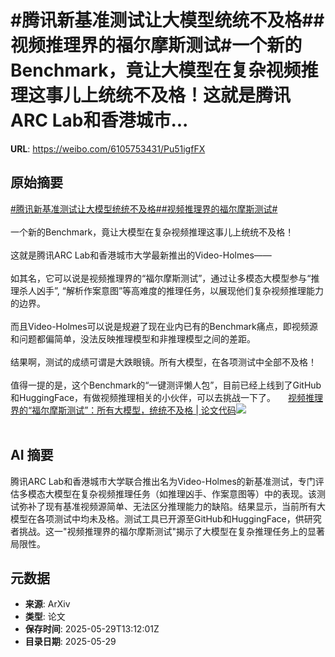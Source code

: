 # #腾讯新基准测试让大模型统统不及格##视频推理界的福尔摩斯测试#一个新的Benchmark，竟让大模型在复杂视频推理这事儿上统统不及格！这就是腾讯ARC Lab和香港城市...

**URL**: https://weibo.com/6105753431/Pu51igfFX

## 原始摘要

<a href="https://m.weibo.cn/search?containerid=231522type%3D1%26t%3D10%26q%3D%23%E8%85%BE%E8%AE%AF%E6%96%B0%E5%9F%BA%E5%87%86%E6%B5%8B%E8%AF%95%E8%AE%A9%E5%A4%A7%E6%A8%A1%E5%9E%8B%E7%BB%9F%E7%BB%9F%E4%B8%8D%E5%8F%8A%E6%A0%BC%23&amp;extparam=%23%E8%85%BE%E8%AE%AF%E6%96%B0%E5%9F%BA%E5%87%86%E6%B5%8B%E8%AF%95%E8%AE%A9%E5%A4%A7%E6%A8%A1%E5%9E%8B%E7%BB%9F%E7%BB%9F%E4%B8%8D%E5%8F%8A%E6%A0%BC%23" data-hide=""><span class="surl-text">#腾讯新基准测试让大模型统统不及格#</span></a><a href="https://m.weibo.cn/search?containerid=231522type%3D1%26t%3D10%26q%3D%23%E8%A7%86%E9%A2%91%E6%8E%A8%E7%90%86%E7%95%8C%E7%9A%84%E7%A6%8F%E5%B0%94%E6%91%A9%E6%96%AF%E6%B5%8B%E8%AF%95%23&amp;extparam=%23%E8%A7%86%E9%A2%91%E6%8E%A8%E7%90%86%E7%95%8C%E7%9A%84%E7%A6%8F%E5%B0%94%E6%91%A9%E6%96%AF%E6%B5%8B%E8%AF%95%23" data-hide=""><span class="surl-text">#视频推理界的福尔摩斯测试#</span></a><br><br>一个新的Benchmark，竟让大模型在复杂视频推理这事儿上统统不及格！<br><br>这就是腾讯ARC Lab和香港城市大学最新推出的Video-Holmes——<br><br>如其名，它可以说是视频推理界的“福尔摩斯测试”，通过让多模态大模型参与“推理杀人凶手”,&nbsp;“解析作案意图”等高难度的推理任务，以展现他们复杂视频推理能力的边界。<br><br>而且Video-Holmes可以说是规避了现在业内已有的Benchmark痛点，即视频源和问题都偏简单，没法反映推理模型和非推理模型之间的差距。<br><br>结果啊，测试的成绩可谓是大跌眼镜。所有大模型，在各项测试中全部不及格！<br><br>值得一提的是，这个Benchmark的“一键测评懒人包”，目前已经上线到了GitHub和HuggingFace，有做视频推理相关的小伙伴，可以去挑战一下了。 <a href="https://weibo.com/ttarticle/p/show?id=2309405171691407409174" data-hide=""><span class="url-icon"><img style="width: 1rem;height: 1rem" src="https://h5.sinaimg.cn/upload/2015/09/25/3/timeline_card_small_article_default.png" referrerpolicy="no-referrer"></span><span class="surl-text">视频推理界的“福尔摩斯测试”：所有大模型，统统不及格 | 论文代码</span></a><img style="" src="https://tvax4.sinaimg.cn/large/006Fd7o3ly1i1whk1vxydj30mw0cwmyv.jpg" referrerpolicy="no-referrer"><br><br>

## AI 摘要

腾讯ARC Lab和香港城市大学联合推出名为Video-Holmes的新基准测试，专门评估多模态大模型在复杂视频推理任务（如推理凶手、作案意图等）中的表现。该测试弥补了现有基准视频源简单、无法区分推理能力的缺陷。结果显示，当前所有大模型在各项测试中均未及格。测试工具已开源至GitHub和HuggingFace，供研究者挑战。这一"视频推理界的福尔摩斯测试"揭示了大模型在复杂推理任务上的显著局限性。

## 元数据

- **来源**: ArXiv
- **类型**: 论文
- **保存时间**: 2025-05-29T13:12:01Z
- **目录日期**: 2025-05-29
